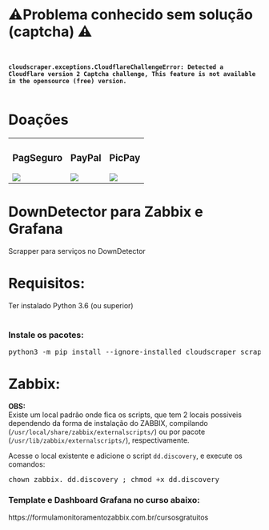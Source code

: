 # ⚠️Problema conhecido sem solução (captcha) ⚠️
<code>
<b>
cloudscraper.exceptions.CloudflareChallengeError: Detected a Cloudflare version 2 Captcha challenge, This feature is not available in the opensource (free) version.
</b>
</code>

# Doações
<table>
    <tr>
        <td> <!-- PagSeguro -->
            <h3>
                <div align="center">PagSeguro</div>
            </h3>
            <a href="https://pag.ae/bljJm47"><img src="https://stc.pagseguro.uol.com.br/public/img/botoes/doacoes/120x53-doar.gif"></a>
        </td>
        <td> <!-- PayPal -->
            <h3>
                <div align="center">PayPal</div></h3>
            <a href="https://www.paypal.com/cgi-bin/webscr?cmd=_donations&business=7VVS675TLJHUL&lc=BR&item_name=Eracydes%20Lima%20Carvalho%20Junior&currency_code=BRL&bn=PP%2dDonationsBF%3abtn_donateCC_LG%2egif%3aNonHosted"><img src="https://www.paypalobjects.com/pt_BR/BR/i/btn/btn_donateCC_LG.gif"></a>
        </td>
        <td> <!-- PicPay -->
            <h3>
                <div align="center">PicPay</div></h3>
            <a href="http://picpay.me/sansaoipb"><img src="https://lh3.googleusercontent.com/PX1pBd24_ygdLwvKMFrnUhJqGzG-YmhbYPkE8FM74qdXc-na7EqIA808F-7WAjZnvjziEESYZz2n8Ofn6WGdTrRufae_A7WbEVA5xASAUDpWNyqcVKE0GKNJrEVMBLCee5evEdrgJn8PgaI0E7qr0QDf6lTuCHI9osuziJwJ8-OTiR1JMOWLPLrw-wOW7IZ3DQCkyQECZpb_123x1K1fKNRw6cIyEWSgYRVwzX3PeljmxyH-EBOF-1wrO67-4rLP0CfbpRxJaX3pMyNlFZMLD0R6k6HvL1ax328z0qLafMwHjLPFlVEcyMkl-CFwJN9vgP37plpZ76NNruCBkj6W-MKQkvLevjcjf-Zq718N7ow8ZSlvUOCCZFJ1ieZZrLOINaMsmYGqMYpGEMME910zzAKtd-dm0IJ0TQTx_pZ0BXniK0HCvVhNHhPiYNYJGBMv_wlakLQ8XIcBdi0iIaEOFvrGSHhXEbDx6OZ9EKsvXQNoKBRwXD0Nnqxf3o-HW0U-P3pAskj3GSBa9qfvQqK-P4pxG98hYJ4st7_FA655I9n5bP-E6lIgFqvdJC8odyVfXFpHtVWfaO9_WVXowqdiXKzX9qQ9PetQNhTnJG_WgoqocmIh1FJhAYd08fonFfbmS_Hhnvi5qqxQytCqYxqWfh1elL18X8c=w120-h53-no"></a>
        </td>
    </tr>
</table>

# DownDetector para Zabbix e Grafana
Scrapper para serviços no DownDetector <br>

# Requisitos:
Ter instalado Python 3.6 (ou superior)<br><br>

<h3>
Instale os pacotes:
</h3>
<pre>python3 -m pip install --ignore-installed cloudscraper scrapy "PyYAML>=5.1"</pre>


# Zabbix:

<b>OBS:</b><br>
Existe um local padrão onde fica os scripts, que tem 2 locais possiveis dependendo da forma de instalação do ZABBIX, 
compilando (<code>/usr/local/share/zabbix/externalscripts/</code>) ou por pacote (<code>/usr/lib/zabbix/externalscripts/</code>), respectivamente.<br>

Acesse o local existente e adicione o script <code>dd.discovery</code>, e execute os comandos:

<pre>chown zabbix. dd.discovery ; chmod +x dd.discovery</pre>

<!--

<h3>
Template:
</h3>
Aguarde, será disponibilizado em breve
<br><br>


<h3>
Dashboard Grafana:
</h3>

Aguarde, será disponibilizado em breve
-->

<h3>
Template e Dashboard Grafana no curso abaixo:
</h3>
https://formulamonitoramentozabbix.com.br/cursosgratuitos
